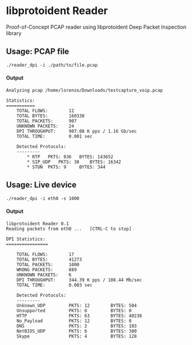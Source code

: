 # libprotoident Reader
Proof-of-Concept PCAP reader using libprotoident Deep Packet Inspection library

## Usage: PCAP file
```
./reader_dpi -i ./path/to/file.pcap
```

#### Output
```
Analyzing pcap /home/lorenzo/Downloads/testcapture_voip.pcap

Statistics:
===========
	TOTAL FLOWS: 		12
	TOTAL BYTES: 		160338
	TOTAL PACKETS: 		907
	UNKNOWN PACKETS: 	24
	DPI THROUGHPUT: 	907.08 K pps / 1.16 Gb/sec
	TOTAL TIME: 		0.001 sec

	Detected Protocols:
	---------
	    * RTP 	PKTS: 836 	BYTES: 143652 
	    * SIP_UDP 	PKTS: 38 	BYTES: 16342 
	    * STUN 	PKTS: 9 	BYTES: 344 

```

## Usage: Live device
```
./reader_dpi -i eth0 -s 1000
```

#### Output
```
libprotoident Reader 0.1 
Reading packets from eth0 ... 	[CTRL-C to stop]

DPI Statistics:
================

	TOTAL FLOWS: 		17
	TOTAL BYTES: 		41273
	TOTAL PACKETS: 		1000
	WRONG PACKETS: 		889
	UNKNOWN PACKETS: 	6
	DPI THROUGHPUT: 	344.39 K pps / 108.44 Mb/sec
	TOTAL TIME: 		0.003 sec

	Detected Protocols:
	---------
	Unknown_UDP         PKTS: 12        BYTES: 504       
	Unsupported         PKTS: 6         BYTES: 0         
	HTTP                PKTS: 63        BYTES: 40238     
	No_Payload          PKTS: 12        BYTES: 0         
	DNS                 PKTS: 2         BYTES: 103       
	NetBIOS_UDP         PKTS: 6         BYTES: 300       
	Skype               PKTS: 4         BYTES: 128       
```

